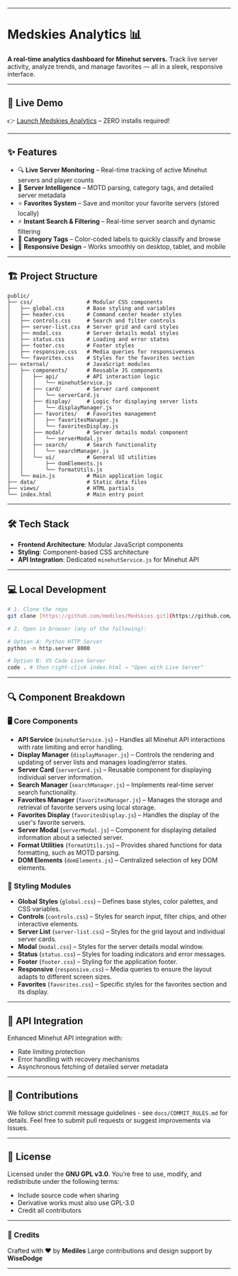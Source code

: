 
---

# Medskies Analytics 📊

**A real-time analytics dashboard for Minehut servers.**
Track live server activity, analyze trends, and manage favorites — all in a sleek, responsive interface.

---

## 🚀 Live Demo

👉 [Launch Medskies Analytics](https://mediles.github.io/Medskies/) – ZERO installs required!

---

## ✨ Features

- 🔍 **Live Server Monitoring** – Real-time tracking of active Minehut servers and player counts
- 🧠 **Server Intelligence** – MOTD parsing, category tags, and detailed server metadata
- ⭐ **Favorites System** – Save and monitor your favorite servers (stored locally)
- ⚡ **Instant Search & Filtering** – Real-time server search and dynamic filtering
- 🎨 **Category Tags** – Color-coded labels to quickly classify and browse
- 📱 **Responsive Design** – Works smoothly on desktop, tablet, and mobile

---

## 🏗️ Project Structure

```
public/
├── css/                 # Modular CSS components
│   ├── global.css       # Base styling and variables
│   ├── header.css       # Command center header styles
│   ├── controls.css     # Search and filter controls
│   ├── server-list.css  # Server grid and card styles
│   ├── modal.css        # Server details modal styles
│   ├── status.css       # Loading and error states
│   ├── footer.css       # Footer styles
│   ├── responsive.css   # Media queries for responsiveness
│   └── favorites.css    # Styles for the favorites section
├── external/            # JavaScript modules
│   ├── components/      # Reusable JS components
│   │   ├── api/         # API interaction logic
│   │   │   └── minehutService.js
│   │   ├── card/        # Server card component
│   │   │   └── serverCard.js
│   │   ├── display/     # Logic for displaying server lists
│   │   │   └── displayManager.js
│   │   ├── favorites/   # Favorites management
│   │   │   ├── favoritesManager.js
│   │   │   └── favoritesDisplay.js
│   │   ├── modal/       # Server details modal component
│   │   │   └── serverModal.js
│   │   ├── search/      # Search functionality
│   │   │   └── searchManager.js
│   │   └── ui/          # General UI utilities
│   │       ├── domElements.js
│   │       └── formatUtils.js
│   └── main.js          # Main application logic
├── data/                # Static data files
├── views/               # HTML partials
└── index.html           # Main entry point
```

---

## 🛠️ Tech Stack

- **Frontend Architecture**: Modular JavaScript components
- **Styling**: Component-based CSS architecture
- **API Integration**: Dedicated `minehutService.js` for Minehut API

---

## 💻 Local Development

```bash
# 1. Clone the repo
git clone [https://github.com/mediles/Medskies.git](https://github.com/mediles/Medskies.git)

# 2. Open in browser (any of the following):

# Option A: Python HTTP Server
python -m http.server 8000

# Option B: VS Code Live Server
code . # then right-click index.html → "Open with Live Server"
```

---

## 🔍 Component Breakdown

### 🖥️ Core Components
- **API Service** (`minehutService.js`) – Handles all Minehut API interactions with rate limiting and error handling.
- **Display Manager** (`displayManager.js`) – Controls the rendering and updating of server lists and manages loading/error states.
- **Server Card** (`serverCard.js`) – Reusable component for displaying individual server information.
- **Search Manager** (`searchManager.js`) – Implements real-time server search functionality.
- **Favorites Manager** (`favoritesManager.js`) – Manages the storage and retrieval of favorite servers using local storage.
- **Favorites Display** (`favoritesDisplay.js`) – Handles the display of the user's favorite servers.
- **Server Modal** (`serverModal.js`) – Component for displaying detailed information about a selected server.
- **Format Utilities** (`formatUtils.js`) – Provides shared functions for data formatting, such as MOTD parsing.
- **DOM Elements** (`domElements.js`) – Centralized selection of key DOM elements.

### 🎨 Styling Modules
- **Global Styles** (`global.css`) – Defines base styles, color palettes, and CSS variables.
- **Controls** (`controls.css`) – Styles for search input, filter chips, and other interactive elements.
- **Server List** (`server-list.css`) – Styles for the grid layout and individual server cards.
- **Modal** (`modal.css`) – Styles for the server details modal window.
- **Status** (`status.css`) – Styles for loading indicators and error messages.
- **Footer** (`footer.css`) – Styling for the application footer.
- **Responsive** (`responsive.css`) – Media queries to ensure the layout adapts to different screen sizes.
- **Favorites** (`favorites.css`) – Specific styles for the favorites section and its display.

---

## 🔌 API Integration

Enhanced Minehut API integration with:
- Rate limiting protection
- Error handling with recovery mechanisms
- Asynchronous fetching of detailed server metadata

---

## 🤝 Contributions

We follow strict commit message guidelines - see `docs/COMMIT_RULES.md` for details.
Feel free to submit pull requests or suggest improvements via Issues.

---

## 📜 License

Licensed under the **GNU GPL v3.0**.
You’re free to use, modify, and redistribute under the following terms:

- Include source code when sharing
- Derivative works must also use GPL-3.0
- Credit all contributors

---
### 👥 Credits

Crafted with ❤️ by **Mediles**
Large contributions and design support by **WiseDodge**

---
